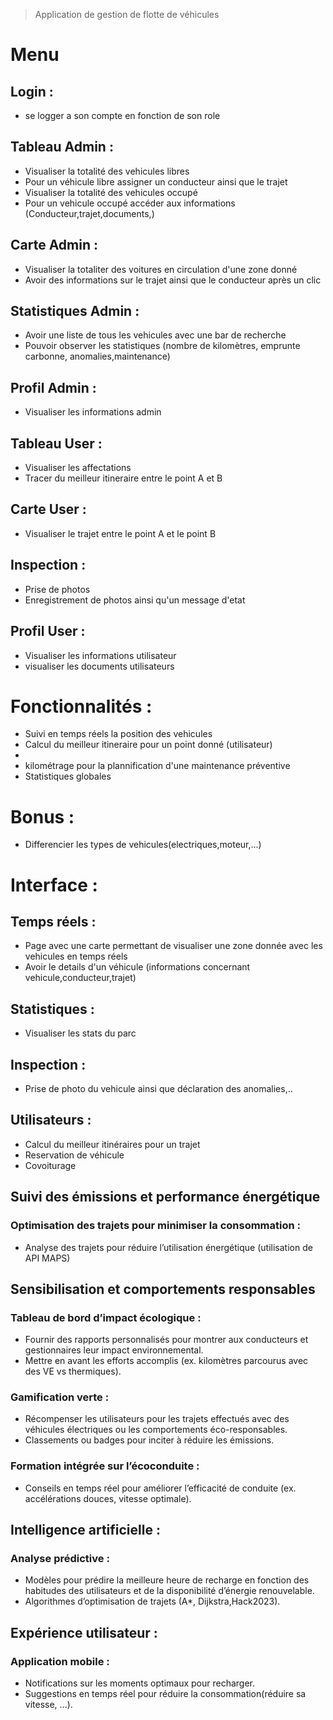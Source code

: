  > Application de gestion de flotte de véhicules

# Menu 

## Login :
- se logger a son compte en fonction de son role

## Tableau Admin : 
- Visualiser la totalité des vehicules libres
- Pour un véhicule libre assigner un conducteur ainsi que le trajet
- Visualiser la totalité des vehicules occupé
- Pour un vehicule occupé accéder aux informations (Conducteur,trajet,documents,)

## Carte Admin :
- Visualiser la totaliter des voitures en circulation d'une zone donné
- Avoir des informations sur le trajet ainsi que le conducteur après un clic

## Statistiques Admin :
- Avoir une liste de tous les vehicules avec une bar de recherche
- Pouvoir observer les statistiques (nombre de kilomètres, emprunte carbonne, anomalies,maintenance)

## Profil Admin : 

- Visualiser les informations admin


## Tableau User :
- Visualiser les affectations
- Tracer du meilleur itineraire entre le point A et B

## Carte User :
- Visualiser le trajet entre le point A et le point B

## Inspection : 
- Prise de photos
- Enregistrement de photos ainsi qu'un message d'etat

## Profil User :
- Visualiser les informations utilisateur
- visualiser les documents utilisateurs


# Fonctionnalités :

- Suivi en temps réels la position des vehicules
- Calcul du meilleur itineraire pour un point donné (utilisateur)
- 
- kilométrage pour la plannification d'une maintenance préventive
- Statistiques globales 


# Bonus : 
- Differencier les types de vehicules(electriques,moteur,...)

# Interface :

## Temps réels : 
 - Page avec une carte permettant de visualiser une zone donnée avec les vehicules en temps réels
 - Avoir le details d'un véhicule (informations concernant vehicule,conducteur,trajet)

## Statistiques : 
- Visualiser les stats du parc

## Inspection : 
- Prise de photo du vehicule ainsi que déclaration des anomalies,..

## Utilisateurs : 
- Calcul du meilleur itinéraires pour un trajet
- Reservation de véhicule
- Covoiturage

## Suivi des émissions et performance énergétique

### Optimisation des trajets pour minimiser la consommation :

- Analyse des trajets pour réduire l’utilisation énergétique (utilisation de API MAPS)

## Sensibilisation et comportements responsables

### Tableau de bord d’impact écologique :

- Fournir des rapports personnalisés pour montrer aux conducteurs et gestionnaires leur impact environnemental.
- Mettre en avant les efforts accomplis (ex. kilomètres parcourus avec des VE vs thermiques).

### Gamification verte :

- Récompenser les utilisateurs pour les trajets effectués avec des véhicules électriques ou les comportements éco-responsables.
- Classements ou badges pour inciter à réduire les émissions.

### Formation intégrée sur l’écoconduite :

- Conseils en temps réel pour améliorer l’efficacité de conduite (ex. accélérations douces, vitesse optimale).

## Intelligence artificielle :
### Analyse prédictive :
- Modèles pour prédire la meilleure heure de recharge en fonction des habitudes des utilisateurs et de la disponibilité d’énergie renouvelable.
- Algorithmes d’optimisation de trajets (A*, Dijkstra,Hack2023).

## Expérience utilisateur : 

### Application mobile :
- Notifications sur les moments optimaux pour recharger.
- Suggestions en temps réel pour réduire la consommation(réduire sa vitesse, ...).

